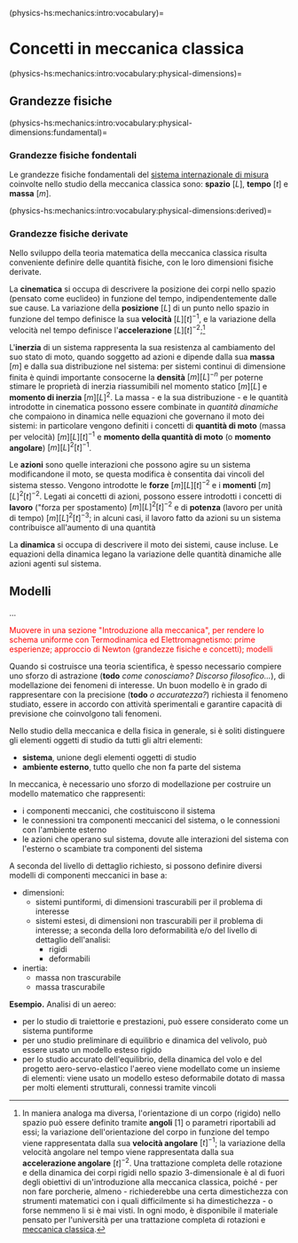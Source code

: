 (physics-hs:mechanics:intro:vocabulary)=
# Concetti in meccanica classica

(physics-hs:mechanics:intro:vocabulary:physical-dimensions)=
## Grandezze fisiche

(physics-hs:mechanics:intro:vocabulary:physical-dimensions:fundamental)=
### Grandezze fisiche fondentali
Le grandezze fisiche fondamentali del [sistema internazionale di misura](physics-hs:intro:physical-quantities:system:is) coinvolte nello studio della meccanica classica sono: **spazio** $[L]$, **tempo** $[t]$ e **massa** $[m]$.

(physics-hs:mechanics:intro:vocabulary:physical-dimensions:derived)=
### Grandezze fisiche derivate
Nello sviluppo della teoria matematica della meccanica classica risulta conveniente definire delle quantità fisiche, con le loro dimensioni fisiche derivate.

La **cinematica** si occupa di descrivere la posizione dei corpi nello spazio (pensato come euclideo) in funzione del tempo, indipendentemente dalle sue cause. La variazione della **posizione** $[L]$ di un punto nello spazio in funzione del tempo definisce la sua **velocità** $[L][t]^{-1}$, e la variazione della velocità nel tempo definisce l'**accelerazione** $[L][t]^{-2}$;[^rotations]

[^rotations]: In maniera analoga ma diversa, l'orientazione di un corpo (rigido) nello spazio può essere definito tramite **angoli** $[1]$ o parametri riportabili ad essi; la variazione dell'orientazione del corpo in funzione del tempo viene rappresentata dalla sua **velocità angolare** $[t]^{-1}$; la variazione della velocità angolare nel tempo viene rappresentata dalla sua **accelerazione angolare** $[t]^{-2}$. Una trattazione completa delle rotazione e della dinamica dei corpi rigidi nello spazio 3-dimensionale è al di fuori degli obiettivi di un'introduzione alla meccanica classica, poiché - per non fare porcherie, almeno - richiederebbe una certa dimestichezza con strumenti matematici con i quali difficilmente si ha dimestichezza - o forse nemmeno li si è mai visti. In ogni modo, è disponibile il materiale pensato per l'università per una trattazione completa di rotazioni e [meccanica classica](https://basics2022.github.io/bbooks-physics-mechanics/intro.html).

L'**inerzia** di un sistema rappresenta la sua resistenza al cambiamento del suo stato di moto, quando soggetto ad azioni e dipende dalla sua **massa** $[m]$ e dalla sua distribuzione nel sistema: per sistemi continui di dimensione finita è quindi importante consocerne la **densità** $[m][L]^{-n}$ per poterne stimare le proprietà di inerzia riassumibili nel momento statico $[m][L]$ e **momento di inerzia** $[m][L]^2$. La massa - e la sua distribuzione - e le quantità introdotte in cinematica possono essere combinate in *quantità dinamiche* che compaiono in dinamica nelle equazioni che governano il moto dei sistemi: in particolare vengono definiti i concetti di **quantità di moto** (massa per velocità) $[m][L][t]^{-1}$ e **momento della quantità di moto** (o **momento angolare**) $[m][L]^2[t]^{-1}$.

Le **azioni** sono quelle interazioni che possono agire su un sistema modificandone il moto, se questa modifica è consentita dai vincoli del sistema stesso. Vengono introdotte le **forze** $[m][L][t]^{-2}$ e i **momenti** $[m][L]^2[t]^{-2}$. Legati ai concetti di azioni, possono essere introdotti i concetti di **lavoro** ("forza per spostamento) $[m][L]^2[t]^{-2}$ e di **potenza** (lavoro per unità di tempo) $[m][L]^2[t]^{-3}$; in alcuni casi, il lavoro fatto da azioni su un sistema contribuisce all'aumento di una quantità 

La **dinamica** si occupa di descrivere il moto dei sistemi, cause incluse. Le equazioni della dinamica legano la variazione delle quantità dinamiche alle azioni agenti sul sistema.


## Modelli
...

<span style="color:red">Muovere in una sezione "Introduzione alla meccanica", per rendere lo schema uniforme con Termodinamica ed Elettromagnetismo: prime esperienze; approccio di Newton (grandezze fisiche e concetti); modelli</span>

Quando si costruisce una teoria scientifica, è spesso necessario compiere uno sforzo di astrazione (**todo** *come conosciamo? Discorso filosofico...*), di modellazione dei fenomeni di interesse. Un buon modello è in grado di rappresentare con la precisione (**todo** *o accuratezza?*) richiesta il fenomeno studiato, essere in accordo con attività sperimentali e garantire capacità di previsione che coinvolgono tali fenomeni.

Nello studio della meccanica e della fisica in generale, si è soliti distinguere gli elementi oggetti di studio da tutti gli altri elementi:
- **sistema**, unione degli elementi oggetti di studio
- **ambiente esterno**, tutto quello che non fa parte del sistema

In meccanica, è necessario uno sforzo di modellazione per costruire un modello matematico che rappresenti:
- i componenti meccanici, che costituiscono il sistema
- le connessioni tra componenti meccanici del sistema, o le connessioni con l'ambiente esterno
- le azioni che operano sul sistema, dovute alle interazioni del sistema con l'esterno o scambiate tra componenti del sistema

A seconda del livello di dettaglio richiesto, si possono definire diversi modelli di componenti meccanici in base a:
- dimensioni:
  - sistemi puntiformi, di dimensioni trascurabili per il problema di interesse
  - sistemi estesi, di dimensioni non trascurabili per il problema di interesse; a seconda della loro deformabilità e/o del livello di dettaglio dell'analisi:
    - rigidi
    - deformabili
- inertia:
  - massa non trascurabile
  - massa trascurabile

**Esempio.** Analisi di un aereo:
- per lo studio di traiettorie e prestazioni, può essere considerato come un sistema puntiforme
- per uno studio preliminare di equilibrio e dinamica del velivolo, può essere usato un modello esteso rigido
- per lo studio accurato dell'equilibrio, della dinamica del volo e del progetto aero-servo-elastico l'aereo viene modellato come un insieme di elementi: viene usato un modello esteso deformabile dotato di massa per molti elementi strutturali, connessi tramite vincoli



